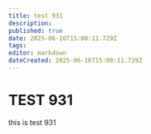 ```yaml
---
title: test 931
description: 
published: true
date: 2025-06-16T15:00:11.729Z
tags: 
editor: markdown
dateCreated: 2025-06-16T15:00:11.729Z
---
```


# TEST 931
this is test 931

